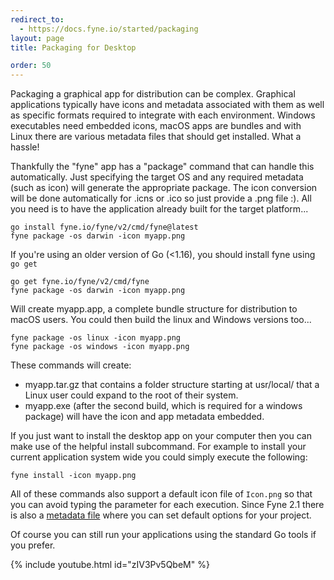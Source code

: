 ```yaml
---
redirect_to:
  - https://docs.fyne.io/started/packaging
layout: page
title: Packaging for Desktop

order: 50
---
```

Packaging a graphical app for distribution can be complex.
Graphical applications typically have icons and metadata associated
with them as well as specific formats required to integrate with each
environment. Windows executables need embedded icons, macOS apps are bundles and
with Linux there are various metadata files that should get installed. What a hassle!

Thankfully the "fyne" app has a "package" command that can handle this automatically. Just specifying the target OS and any required metadata (such as icon) will generate the appropriate package. The icon conversion will be done automatically for .icns or .ico so just provide a .png file :). All you need is to have the application already built for the target platform...

```
go install fyne.io/fyne/v2/cmd/fyne@latest
fyne package -os darwin -icon myapp.png
```
If you're using an older version of Go (<1.16), you should install fyne using `go get`

```
go get fyne.io/fyne/v2/cmd/fyne
fyne package -os darwin -icon myapp.png
```

Will create myapp.app, a complete bundle structure for distribution to macOS users. You could then build the linux and Windows versions too...

```
fyne package -os linux -icon myapp.png
fyne package -os windows -icon myapp.png
```

These commands will create:

  * myapp.tar.gz that contains a folder structure starting at usr/local/ that a Linux user could expand to the root of their system.
  * myapp.exe (after the second build, which is required for a windows package) will have the icon and app metadata embedded.

If you just want to install the desktop app on your computer then you can make
use of the helpful install subcommand. For example to install your current
application system wide you could simply execute the following:

```
fyne install -icon myapp.png
```

All of these commands also support a default icon file of `Icon.png` so that you
can avoid typing the parameter for each execution. Since Fyne 2.1 there is also a
[metadata file](/started/metadata) where you can set default options for your project.

Of course you can still run your applications using the standard Go
tools if you prefer.

{% include youtube.html id="zIV3Pv5QbeM" %}
